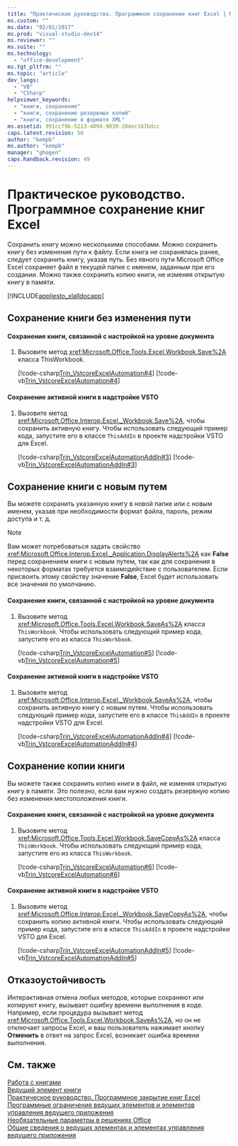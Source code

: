 ```yaml
---
title: "Практическое руководство. Программное сохранение книг Excel | Microsoft Docs"
ms.custom: ""
ms.date: "02/02/2017"
ms.prod: "visual-studio-dev14"
ms.reviewer: ""
ms.suite: ""
ms.technology: 
  - "office-development"
ms.tgt_pltfrm: ""
ms.topic: "article"
dev_langs: 
  - "VB"
  - "CSharp"
helpviewer_keywords: 
  - "книги, сохранение"
  - "книги, сохранение резервных копий"
  - "книги, сохранение в формате XML"
ms.assetid: 991ccf9b-5213-4094-9030-284ec167bdcc
caps.latest.revision: 50
author: "kempb"
ms.author: "kempb"
manager: "ghogen"
caps.handback.revision: 49
---
```

# Практическое руководство. Программное сохранение книг Excel
  Сохранить книгу можно несколькими способами.  Можно сохранить книгу без изменения пути к файлу.  Если книга не сохранялась ранее, следует сохранить книгу, указав путь.  Без явного пути Microsoft Office Excel сохраняет файл в текущей папке с именем, заданным при его создании.  Можно также сохранить копию книги, не изменяя открытую книгу в памяти.  
  
 [!INCLUDE[appliesto_xlalldocapp](../vsto/includes/appliesto-xlalldocapp-md.md)]  
  
## Сохранение книги без изменения пути  
  
#### Сохранение книги, связанной с настройкой на уровне документа  
  
1.  Вызовите метод <xref:Microsoft.Office.Tools.Excel.Workbook.Save%2A> класса ThisWorkbook.  
  
     [!code-csharp[Trin_VstcoreExcelAutomation#4](../snippets/csharp/VS_Snippets_OfficeSP/Trin_VstcoreExcelAutomation/CS/ThisWorkbook.cs#4)]
     [!code-vb[Trin_VstcoreExcelAutomation#4](../snippets/visualbasic/VS_Snippets_OfficeSP/Trin_VstcoreExcelAutomation/VB/ThisWorkbook.vb#4)]  
  
#### Сохранение активной книги в надстройке VSTO  
  
1.  Вызовите метод <xref:Microsoft.Office.Interop.Excel._Workbook.Save%2A>, чтобы сохранить активную книгу.  Чтобы использовать следующий пример кода, запустите его в классе `ThisAddIn` в проекте надстройки VSTO для Excel.  
  
     [!code-csharp[Trin_VstcoreExcelAutomationAddIn#3](../snippets/csharp/VS_Snippets_OfficeSP/Trin_VstcoreExcelAutomationAddIn/CS/ThisAddIn.cs#3)]
     [!code-vb[Trin_VstcoreExcelAutomationAddIn#3](../snippets/visualbasic/VS_Snippets_OfficeSP/Trin_VstcoreExcelAutomationAddIn/VB/ThisAddIn.vb#3)]  
  
## Сохранение книги с новым путем  
 Вы можете сохранить указанную книгу в новой папке или с новым именем, указав при необходимости формат файла, пароль, режим доступа и т. д.  
  
> [!NOTE]  
>  Вам может потребоваться задать свойство <xref:Microsoft.Office.Interop.Excel._Application.DisplayAlerts%2A> как **False** перед сохранением книги с новым путем, так как для сохранения в некоторых форматах требуется взаимодействие с пользователем.  Если присвоить этому свойству значение **False**, Excel будет использовать все значения по умолчанию.  
  
#### Сохранение книги, связанной с настройкой на уровне документа  
  
1.  Вызовите метод <xref:Microsoft.Office.Tools.Excel.Workbook.SaveAs%2A> класса `ThisWorkbook`.  Чтобы использовать следующий пример кода, запустите его из класса `ThisWorkbook`.  
  
     [!code-csharp[Trin_VstcoreExcelAutomation#5](../snippets/csharp/VS_Snippets_OfficeSP/Trin_VstcoreExcelAutomation/CS/ThisWorkbook.cs#5)]
     [!code-vb[Trin_VstcoreExcelAutomation#5](../snippets/visualbasic/VS_Snippets_OfficeSP/Trin_VstcoreExcelAutomation/VB/ThisWorkbook.vb#5)]  
  
#### Сохранение активной книги в надстройке VSTO  
  
1.  Вызовите метод <xref:Microsoft.Office.Interop.Excel._Workbook.SaveAs%2A>, чтобы сохранить активную книгу с новым путем.  Чтобы использовать следующий пример кода, запустите его в классе `ThisAddIn` в проекте надстройки VSTO для Excel.  
  
     [!code-csharp[Trin_VstcoreExcelAutomationAddIn#4](../snippets/csharp/VS_Snippets_OfficeSP/Trin_VstcoreExcelAutomationAddIn/CS/ThisAddIn.cs#4)]
     [!code-vb[Trin_VstcoreExcelAutomationAddIn#4](../snippets/visualbasic/VS_Snippets_OfficeSP/Trin_VstcoreExcelAutomationAddIn/VB/ThisAddIn.vb#4)]  
  
## Сохранение копии книги  
 Вы можете также сохранить копию книги в файл, не изменяя открытую книгу в памяти.  Это полезно, если вам нужно создать резервную копию без изменения местоположения книги.  
  
#### Сохранение книги, связанной с настройкой на уровне документа  
  
1.  Вызовите метод <xref:Microsoft.Office.Tools.Excel.Workbook.SaveCopyAs%2A> класса `ThisWorkbook`.  Чтобы использовать следующий пример кода, запустите его из класса `ThisWorkbook`.  
  
     [!code-csharp[Trin_VstcoreExcelAutomation#6](../snippets/csharp/VS_Snippets_OfficeSP/Trin_VstcoreExcelAutomation/CS/ThisWorkbook.cs#6)]
     [!code-vb[Trin_VstcoreExcelAutomation#6](../snippets/visualbasic/VS_Snippets_OfficeSP/Trin_VstcoreExcelAutomation/VB/ThisWorkbook.vb#6)]  
  
#### Сохранение активной книги в надстройке VSTO  
  
1.  Вызовите метод <xref:Microsoft.Office.Interop.Excel._Workbook.SaveCopyAs%2A>, чтобы сохранить копию активной книги.  Чтобы использовать следующий пример кода, запустите его в классе `ThisAddIn` в проекте надстройки VSTO для Excel.  
  
     [!code-csharp[Trin_VstcoreExcelAutomationAddIn#5](../snippets/csharp/VS_Snippets_OfficeSP/Trin_VstcoreExcelAutomationAddIn/CS/ThisAddIn.cs#5)]
     [!code-vb[Trin_VstcoreExcelAutomationAddIn#5](../snippets/visualbasic/VS_Snippets_OfficeSP/Trin_VstcoreExcelAutomationAddIn/VB/ThisAddIn.vb#5)]  
  
## Отказоустойчивость  
 Интерактивная отмена любых методов, которые сохраняют или копируют книгу, вызывает ошибку времени выполнения в коде.  Например, если процедура вызывает метод <xref:Microsoft.Office.Tools.Excel.Workbook.SaveAs%2A>, но он не отключает запросы Excel, и ваш пользователь нажимает кнопку **Отменить** в ответ на запрос Excel, возникает ошибка времени выполнения.  
  
## См. также  
 [Работа с книгами](../vsto/working-with-workbooks.md)   
 [Ведущий элемент книги](../vsto/workbook-host-item.md)   
 [Практическое руководство. Программное закрытие книг Excel](../vsto/how-to-programmatically-close-workbooks.md)   
 [Программные ограничения ведущих элементов и элементов управления ведущего приложения](../vsto/programmatic-limitations-of-host-items-and-host-controls.md)   
 [Необязательные параметры в решениях Office](../vsto/optional-parameters-in-office-solutions.md)   
 [Общие сведения о ведущих элементах и элементах управления ведущего приложения](../vsto/host-items-and-host-controls-overview.md)  
  
  
